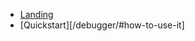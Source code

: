 <!-- docs/_sidebar.md -->
* [Landing](/debugger/fin-debugger)
* [Quickstart][/debugger/#how-to-use-it]